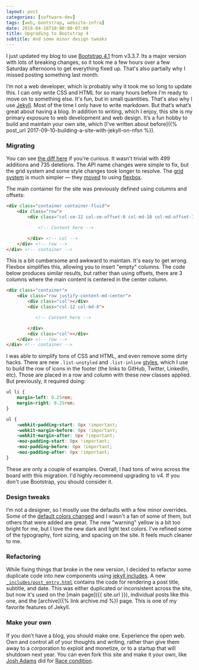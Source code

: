 ```yaml
---
layout: post
categories: [software-dev]
tags: [web, bootstrap, website-infra]
date: 2018-04-16T10:00:00-07:00
title: Upgrading to Bootstrap 4
subtitle: And some minor design tweaks
---
```


I just updated my blog to use [Bootstrap 4.1](https://blog.getbootstrap.com/2018/04/09/bootstrap-4-1/) from v3.3.7. Its a major version with lots of breaking changes, so it took me a few hours over a few Saturday afternoons to get everything fixed up. That's also partially why I missed posting something last month.

<!--excerpt-->

I’m not a web developer, which is probably why it took me so long to update this. I can only write CSS and HTML for so many hours before I'm ready to move on to something else. It's fun, but in small quantities. That's also why I use [Jekyll](https://jekyllrb.com). Most of the time I only have to write markdown. But that’s what’s great about having a blog. In addition to writing, which I enjoy, this site is my primary exposure to web development and web design. It’s a fun hobby to build and maintain your own site, which [I've written about before]({% post_url 2017-09-10-building-a-site-with-jekyll-on-nfsn %}).

### Migrating

You can see [the diff here](https://github.com/jessesquires/jessesquires.com/pull/75/files) if you're curious. It wasn't  trivial with 499 additions and 735 deletions. The API name changes were simple to fix, but the grid system and some style changes took longer to resolve. The [grid system](https://getbootstrap.com/docs/4.1/layout/grid/) is much simpler &mdash; they [moved](https://getbootstrap.com/docs/4.1/migration/#grid-system) to using [flexbox](https://developer.mozilla.org/en-US/docs/Web/CSS/CSS_Flexible_Box_Layout/Basic_Concepts_of_Flexbox).

The main container for the site was previously defined using columns and offsets:

```html
<div class="container container-fluid">
    <div class="row">
        <div class="col-sm-12 col-sm-offset-0 col-md-10 col-md-offset-1 col-lg-10 col-lg-offset-1">

            <!-- Content here -->

        </div> <!-- col -->
    </div> <!-- row -->
</div> <!-- container -->
```

This is a bit cumbersome and awkward to maintain. It's easy to get wrong. Flexbox simplifies this, allowing you to insert "empty" columns. The code below produces similar results, but rather than using offsets, there are 3 columns where the main content is centered in the center column.

```html
<div class="container">
    <div class="row justify-content-md-center">
        <div class="col"></div>
        <div class="col-12 col-md-8">

           <!-- Content here -->

        </div>
        <div class="col"></div>
    </div> <!-- row -->
</div> <!-- container -->
```

I was able to simplify tons of CSS and HTML, and even remove some dirty hacks. There are new `.list-unstyled` and `.list-inline` [styles](https://getbootstrap.com/docs/4.0/content/typography/#lists), which I use to build the row of icons in the footer (the links to GitHub, Twitter, LinkedIn, etc). Those are placed in a row and column with these new classes applied. But previously, it required doing:

```css
ul li {
    margin-left: 0.25rem;
    margin-right: 0.25rem;
}

ul {
    -webkit-padding-start: 0px !important;
    -webkit-margin-before: 0px !important;
    -webkit-margin-after: 0px !important;
    -moz-padding-start: 0px !important;
    -moz-padding-before: 0px !important;
    -moz-padding-after: 0px !important;
}
```

These are only a couple of examples. Overall, I had tons of wins across the board with this migration. I'd highly recommend upgrading to v4. If you don't use Bootstrap, you should consider it.

### Design tweaks

I’m not a designer, so I mostly use the defaults with a few minor overrides. Some of the [default colors changed](https://getbootstrap.com/docs/4.1/utilities/colors/) and I wasn't a fan of some of them, but others that were added are great. The new "warning" yellow is a bit too bright for me, but I love the new dark and light text colors. I've refined some of the typography, font sizing, and spacing on the site. It feels much cleaner to me.

### Refactoring

While fixing things that broke in the new version, I decided to refactor some duplicate code into new components using [jekyll includes](https://jekyllrb.com/docs/templates/#includes). A new [`_includes/post_entry.html`](https://github.com/jessesquires/jessesquires.com/blob/master/_includes/post_entry.html) contains the code for rendering a post title, subtitle, and date. This was either duplicated or inconsistent across the site, but now it's used on the [main page]({{ site.url }}), individual posts like this one, and the [archive]({% link archive.md %}) page. This is one of my favorite features of Jekyll.

### Make your own

If you don’t have a blog, you should make one. Experience the open web. Own and control all of your thoughts and writing, rather than give them away to a corporation to exploit and monetize, or to a startup that will shutdown next year. You can even fork this site and make it your own, like [Josh Adams](https://twitter.com/vermont42/status/983135699493830656) did for [Race condition](http://racecondition.software/blog/programmatic-layout/).
